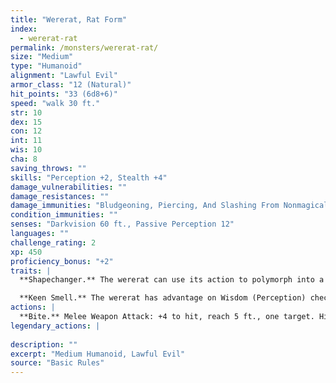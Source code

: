 ```yaml
---
title: "Wererat, Rat Form"
index:
  - wererat-rat
permalink: /monsters/wererat-rat/
size: "Medium"
type: "Humanoid"
alignment: "Lawful Evil"
armor_class: "12 (Natural)"
hit_points: "33 (6d8+6)"
speed: "walk 30 ft."
str: 10
dex: 15
con: 12
int: 11
wis: 10
cha: 8
saving_throws: ""
skills: "Perception +2, Stealth +4"
damage_vulnerabilities: ""
damage_resistances: ""
damage_immunities: "Bludgeoning, Piercing, And Slashing From Nonmagical Weapons That Aren'T Silvered"
condition_immunities: ""
senses: "Darkvision 60 ft., Passive Perception 12"
languages: ""
challenge_rating: 2
xp: 450
proficiency_bonus: "+2"
traits: |
  **Shapechanger.** The wererat can use its action to polymorph into a rat-humanoid hybrid or into a giant rat, or back into its true form, which is humanoid. Its statistics, other than its size, are the same in each form. Any equipment it is wearing or carrying isn't transformed. It reverts to its true form if it dies.

  **Keen Smell.** The wererat has advantage on Wisdom (Perception) checks that rely on smell.
actions: |
  **Bite.** Melee Weapon Attack: +4 to hit, reach 5 ft., one target. Hit: 4 (1d4 + 2) piercing damage. If the target is a humanoid, it must succeed on a DC 11 Constitution saving throw or be cursed with wererat lycanthropy.  
legendary_actions: |
  
description: ""
excerpt: "Medium Humanoid, Lawful Evil"
source: "Basic Rules"
---
```

